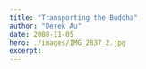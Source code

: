 ```yaml
---
title: "Transporting the Buddha"
author: "Derek Au"
date: 2008-11-05
hero: ./images/IMG_2837_2.jpg
excerpt: 
---
```


